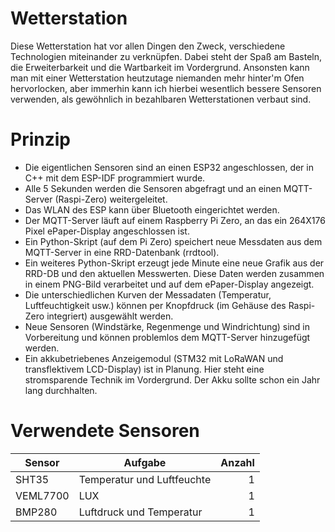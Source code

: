 # Wetterstation
Diese Wetterstation hat vor allen Dingen den Zweck, verschiedene Technologien miteinander zu verknüpfen. Dabei steht der Spaß am Basteln, die Erweiterbarkeit und die Wartbarkeit im Vordergrund. 
Ansonsten kann man mit einer Wetterstation heutzutage niemanden mehr hinter'm Ofen hervorlocken, aber immerhin kann ich hierbei wesentlich bessere Sensoren verwenden, als gewöhnlich in bezahlbaren Wetterstationen verbaut sind.
# Prinzip
* Die eigentlichen Sensoren sind an einen ESP32 angeschlossen, der in C++ mit dem ESP-IDF programmiert wurde.
* Alle 5 Sekunden werden die Sensoren abgefragt und an einen MQTT-Server (Raspi-Zero) weitergeleitet.
* Das WLAN des ESP kann über Bluetooth eingerichtet werden.
* Der MQTT-Server läuft auf einem Raspberry Pi Zero, an das ein 264X176 Pixel ePaper-Display angeschlossen ist.
* Ein Python-Skript (auf dem Pi Zero) speichert neue Messdaten aus dem MQTT-Server in eine RRD-Datenbank (rrdtool).
* Ein weiteres Python-Skript erzeugt jede Minute eine neue Grafik aus der RRD-DB und den aktuellen Messwerten. Diese Daten werden zusammen in einem PNG-Bild verarbeitet und auf dem ePaper-Display angezeigt.
* Die unterschiedlichen Kurven der Messadaten (Temperatur, Luftfeuchtigkeit usw.) können per Knopfdruck (im Gehäuse des Raspi-Zero integriert) ausgewählt werden.
* Neue Sensoren (Windstärke, Regenmenge und Windrichtung) sind in Vorbereitung und können problemlos dem MQTT-Server hinzugefügt werden.
* Ein akkubetriebenes Anzeigemodul (STM32 mit LoRaWAN und transflektivem LCD-Display) ist in Planung. Hier steht eine stromsparende Technik im Vordergrund. Der Akku sollte schon ein Jahr lang durchhalten.
# Verwendete Sensoren 
| Sensor        | Aufgabe       | Anzahl|
| ------------- |---------------| -----:|
| SHT35 | Temperatur und Luftfeuchte | 1 |
| VEML7700 | LUX | 1 |
| BMP280 | Luftdruck und Temperatur | 1 |
